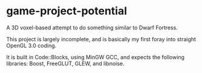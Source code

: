 game-project-potential
======================

A 3D voxel-based attempt to do something similar to Dwarf Fortress.

This project is largely incomplete, and is basically my first foray into straight OpenGL 3.0 coding.

It is built in Code::Blocks, using MinGW GCC, and expects the following libraries: Boost, FreeGLUT, GLEW, and libnoise.
